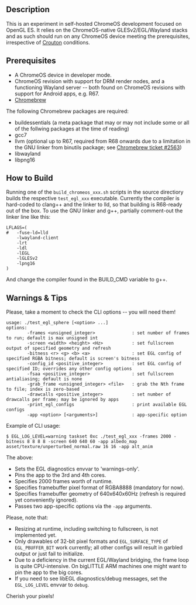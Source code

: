 Description
-----------

This is an experiment in self-hosted ChromeOS development focused on OpenGL ES. It relies on the ChromeOS-native GLESv2/EGL/Wayland stacks and as such should run on any ChromeOS device meeting the prerequisites, irrespective of [Crouton](https://github.com/dnschneid/crouton) conditions.


Prerequisites
-------------

* A ChromeOS device in developer mode.
* ChromeOS revision with support for DRM render nodes, and a functioning Wayland server -- both found on ChromeOS revisions with support for Android apps, e.g. R67.
* [Chromebrew](https://github.com/skycocker/chromebrew)

The following Chromebrew packages are required:

* buildessentials (a meta package that may or may not include some or all of the follwing packages at the time of reading)
* gcc7
* llvm (optional up to R67, required from R68 onwards due to a limitation in the GNU linker from binutils package; see [Chromebrew ticket #2563](https://github.com/skycocker/chromebrew/issues/2563))
* libwayland
* libpng16


How to Build
------------

Running one of the `build_chromeos_xxx.sh` scripts in the source directiory builds the respective `test_egl_xxx` executable. Currently the compiler is hard-coded to clang++ and the linker to lld, so that building is R68-ready out of the box. To use the GNU linker and g++, partially comment-out the linker line like this:

```
LFLAGS=(
#	-fuse-ld=lld
	-lwayland-client
	-lrt
	-ldl
	-lEGL
	-lGLESv2
	-lpng16
)

```
And change the compiler found in the BUILD_CMD variable to g++.


Warnings & Tips
---------------

Please, take a moment to check the CLI options -- you will need them!
```
usage: ./test_egl_sphere [<option> ...]
options:
        -frames <unsigned_integer>              : set number of frames to run; default is max unsigned int
        -screen <width> <height> <Hz>           : set fullscreen output of specified geometry and refresh
        -bitness <r> <g> <b> <a>                : set EGL config of specified RGBA bitness; default is screen's bitness
        -config_id <positive_integer>           : set EGL config of specified ID; overrides any other config options
        -fsaa <positive_integer>                : set fullscreen antialiasing; default is none
        -grab_frame <unsigned_integer> <file>   : grab the Nth frame to file; index is zero-based
        -drawcalls <positive_integer>           : set number of drawcalls per frame; may be ignored by apps
        -print_egl_configs                      : print available EGL configs
        -app <option> [<arguments>]             : app-specific option
```

Example of CLI usage:
```
$ EGL_LOG_LEVEL=warning taskset 0xc ./test_egl_xxx -frames 2000 -bitness 8 8 8 8 -screen 640 640 60 -app albedo_map asset/texture/unperturbed_normal.raw 16 16 -app alt_anim
```

The above:

* Sets the EGL diagnostics envvar to 'warnings-only'.
* Pins the app to the 3rd and 4th cores.
* Specifies 2000 frames worth of runtime.
* Specifies framebuffer pixel format of RGBA8888 (mandatory for now).
* Specifies framebuffer geometry of 640x640x60Hz (refresh is required yet conveniently ignored).
* Passes two app-specific options via the `-app` arguments.

Please, note that:

* Resizing at runtime, including switching to fullscreen, is not implemented yet.
* Only drawables of 32-bit pixel formats and `EGL_SURFACE_TYPE` of `EGL_PBUFFER_BIT` work currently; all other configs will result in garbled output or just fail to initialize.
* Due to a deficiency in the current EGL/Wayland bridging, the frame loop is quite CPU-intensive. On bigLITTLE ARM machines one might want to pin the app to the big cores.
* If you need to see libEGL diagnostics/debug messages, set the `EGL_LOG_LEVEL` envvar to `debug`.


Cherish your pixels!
